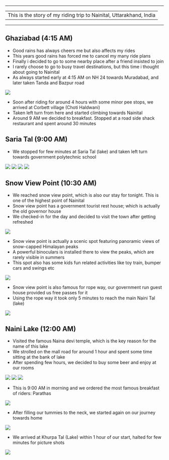 
---

| |
| :--- |
| This is the story of my riding trip to Nainital, Uttarakhand, India|

---

##  Ghaziabad (4:15 AM)
* Good rains has always cheers me but also affects my rides
* This years good rains has forced me to cancel my many ride plans
* Finally i decided to go to some nearby place after a friend insisted to join
* I rarely choose to go to busy travel destinations, but this time i thought about going to Nainital
* As always started early at 4:15 AM on NH 24 towards Muradabad, and later taken Tanda and Bazpur road

![](https://github.com/inbravo/travel/raw/master/september-2018-1/images/IMG_20180915_084107.jpg)

* Soon after riding for around 4 hours with some minor pee stops, we arrived at Corbett village (Choti Haldwani)
* Taken left turn from here and started climbing towards Nainital
* Around 9 AM we decided to breakfast. Stopped at a road side shack restaurant and spent around 30 minutes

##  Saria Tal (9:00 AM)
* We stopped for few minutes at Saria Tal (lake) and taken left turn towards government polytechnic school

![](https://github.com/inbravo/travel/raw/master/september-2018-1/images/IMG_20180915_104005.jpg)
![](https://github.com/inbravo/travel/raw/master/september-2018-1/images/IMG_20180915_101512.jpg)
![](https://github.com/inbravo/travel/raw/master/september-2018-1/images/IMG_20180915_101758.jpg)
![](https://github.com/inbravo/travel/raw/master/september-2018-1/images/IMG_20180915_101854.jpg)

##  Snow View Point (10:30 AM)
* We reached snow view point, which is also our stay for tonight. This is one of the highest point of Nainital
* Snow view point has a government tourist rest house; which is actually the old governor house
* We checked-in for the day and decided to visit the town after getting refreshed

![](https://github.com/inbravo/travel/raw/master/september-2018-1/images/IMG_20180916_082859.jpg)

* Snow view point is actually a scenic spot featuring panoramic views of snow-capped Himalayan peaks
* A powerful binoculars is installed there to view the peaks, which are rarely visible in summers
* This spot also has some kids fun related activities like toy train, bumper cars and swings etc

![](https://github.com/inbravo/travel/raw/master/september-2018-1/images/IMG-20180916-WA0021.jpg)

* Snow view point is also famous for rope way, our government run guest house provided us free passes for it
* Using the rope way it took only 5 minutes to reach the main Naini Tal (lake)

![](https://github.com/inbravo/travel/raw/master/september-2018-1/images/IMG_20180915_143701.jpg)

##  Naini Lake (12:00 AM)
* Visited the famous Naina devi temple, which is the key reason for the name of this lake
* We strolled on  the mall road for around 1 hour and spent some time sitting at the bank of lake
* After spending few hours, we decided to buy some beer and enjoy at our rooms

![](https://github.com/inbravo/travel/raw/master/september-2018-1/images/IMG-20180916-WA0035.jpg)
![](https://github.com/inbravo/travel/raw/master/september-2018-1/images/IMG_20180915_134200.jpg)
![](https://github.com/inbravo/travel/raw/master/september-2018-1/images/IMG_20180915_135401.jpg)

* This is 9:00 AM in morning and we ordered the most famous breakfast of riders: Parathas

![](https://github.com/inbravo/travel/raw/master/september-2018-1/images/IMG_20180916_083010_BURST2.jpg)

* After filling our tummies to the neck, we started again on our journey towards home

![](https://github.com/inbravo/travel/raw/master/september-2018-1/images/IMG_20180916_091903.jpg)

* We arrived at Khurpa Tal (Lake) within 1 hour of our start, halted for few minutes for picture shots

![](https://github.com/inbravo/travel/raw/master/september-2018-1/images/IMG_20180916_093413.jpg)